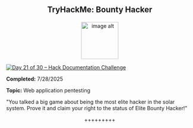 **<p align="center">TryHackMe: Bounty Hacker</p>**
---

<p align="center">
  <img src="c" alt="image alt" width="100" />
</p>

[![Day 21 of 30 – Hack Documentation Challenge](https://img.shields.io/badge/Day%2021%20of%2030-Hack%20Documentation%20Challenge-crimson?style=for-the-badge&logo=tryhackme)](https://tryhackme.com)

**Completed:** 7/28/2025

**Topic:** Web application pentesting 

"You talked a big game about being the most elite hacker in the solar system. Prove it and claim your right to the status of Elite Bounty Hacker!"

<p align="center">+++++++++</p>

